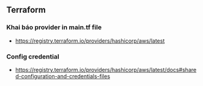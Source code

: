 ## Terraform

### Khai báo provider in main.tf file

- https://registry.terraform.io/providers/hashicorp/aws/latest

### Config credential

- https://registry.terraform.io/providers/hashicorp/aws/latest/docs#shared-configuration-and-credentials-files